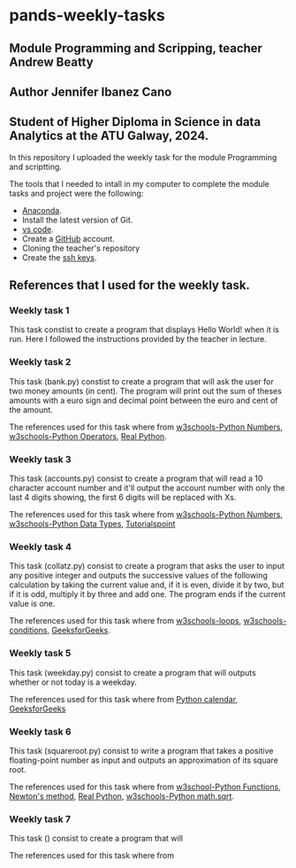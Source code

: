 # pands-weekly-tasks

## Module Programming and Scripping, teacher Andrew Beatty

## Author Jennifer Ibanez Cano

## Student of Higher Diploma in Science in data Analytics at the ATU Galway, 2024. 

In this repository I uploaded the weekly task for the module Programming and scriptting.

The tools that I needed to intall in my computer to complete the module tasks and project were the following: 

* [Anaconda](https://www.anaconda.com). 
* Install the latest version of Git.
* [vs code](https://code.visualstudio.com).
* Create a [GitHub](https://github.com) account. 
* Cloning the teacher's repository
* Create the [ssh keys](https://docs.github.com/en/authentication/connecting-to-github-with-ssh/generating-a-new-ssh-key-and-adding-it-to-the-ssh-agent).

## References that I used for the weekly task. 

### Weekly task 1

This task constist to create a program that displays Hello World! when it is run. Here I followed the instructions provided by the teacher in lecture. 

### Weekly task 2

This task (bank.py) constist to create a program that will ask the user for two money amounts (in cent). The program will print out the sum of theses amounts with a euro sign and decimal point between the euro and cent of the amount.

The references used for this task where from [w3schools-Python Numbers](https://www.w3schools.com/python/python_numbers.asp), [w3schools-Python Operators](https://www.w3schools.com/python/python_operators.asp), [Real Python](https://realpython.com/convert-python-string-to-int/).

### Weekly task 3

This task (accounts.py) consist to create a program that will read a 10 character account number and it'll output the account number with only the last 4 digits showing, the first 6 digits will be replaced with Xs. 

The references used for this task where from [w3schools-Python Numbers](https://www.w3schools.com/python/python_numbers.asp), [w3schools-Python Data Types](https://www.w3schools.com/python/python_datatypes.asp), [Tutorialspoint](https://www.tutorialspoint.com/python-program-to-concatenate-two-integer-values-into-one#:~:text=In%20this%20approach%2C%20we%20convert,using%20the%20int()%20function.)

### Weekly task 4

This task (collatz.py) consist to create a program that asks the user to input any positive integer and outputs the successive values of the following calculation by taking the current value and, if it is even, divide it by two, but if it is odd, multiply it by three and add one. The program ends if the current value is one. 

The references used for this task where from [w3schools-loops](https://www.w3schools.com/python/python_while_loops.asp), [w3schools-conditions](https://www.w3schools.com/python/python_conditions.asp), [GeeksforGeeks](https://www.geeksforgeeks.org/program-to-print-collatz-sequence/).

### Weekly task 5

This task (weekday.py) consist to create a program that will outputs whether or not today is a weekday.

The references used for this task where from [Python calendar](https://docs.python.org/3/library/calendar.html), [GeeksforGeeks](https://www.geeksforgeeks.org/weekday-function-of-datetime-date-class-in-python/)

### Weekly task 6

This task (squareroot.py) consist to write a program that takes a positive floating-point number as input and outputs an approximation of its square root. 

The references used for this task where from [w3school-Python Functions](https://www.w3schools.com/python/python_functions.asp), [Newton's method](https://en.wikipedia.org/wiki/Newton%27s_method#:~:text=Newton's%20method%20is%20a%20powerful,some%20difficulties%20with%20the%20method.), [Real Python](https://realpython.com/python-square-root-function/), [w3schools-Python math.sqrt](https://www.w3schools.com/python/ref_math_sqrt.asp).

### Weekly task 7

This task () consist to create a program that will

The references used for this task where from